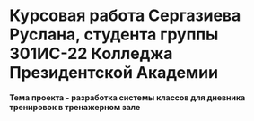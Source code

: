 # Курсовая работа Сергазиева Руслана, студента группы 301ИС-22 Колледжа Президентской Академии #
__Тема проекта - разработка системы классов для дневника тренировок в тренажерном зале__
